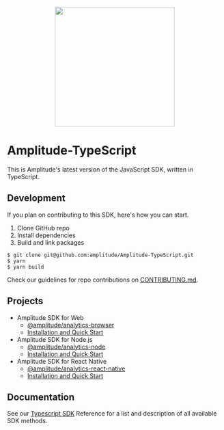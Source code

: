 <p align="center">
  <a href="https://amplitude.com" target="_blank" align="center">
    <img src="https://static.amplitude.com/lightning/46c85bfd91905de8047f1ee65c7c93d6fa9ee6ea/static/media/amplitude-logo-with-text.4fb9e463.svg" width="280">
  </a>
  <br />
</p>

# Amplitude-TypeScript

This is Amplitude's latest version of the JavaScript SDK, written in TypeScript.
## Development

If you plan on contributing to this SDK, here's how you can start.

1. Clone GitHub repo
2. Install dependencies
3. Build and link packages

```
$ git clone git@github.com:amplitude/Amplitude-TypeScript.git
$ yarn
$ yarn build
```

Check our guidelines for repo contributions on [CONTRIBUTING.md](https://github.com/amplitude/Amplitude-TypeScript/blob/main/CONTRIBUTING.md).

## Projects

* Amplitude SDK for Web
  * [@amplitude/analytics-browser](https://github.com/amplitude/Amplitude-TypeScript/tree/main/packages/analytics-browser)
  * [Installation and Quick Start](https://www.docs.developers.amplitude.com/data/sdks/typescript-browser/)
* Amplitude SDK for Node.js
  * [@amplitude/analytics-node](https://github.com/amplitude/Amplitude-TypeScript/tree/main/packages/analytics-node)
  * [Installation and Quick Start](https://www.docs.developers.amplitude.com/data/sdks/typescript-node/)
* Amplitude SDK for React Native
  * [@amplitude/analytics-react-native](https://github.com/amplitude/Amplitude-TypeScript/tree/main/packages/analytics-react-native)
  * [Installation and Quick Start](https://www.docs.developers.amplitude.com/data/sdks/typescript-react-native/)

## Documentation

See our [Typescript SDK](https://amplitude.github.io/Amplitude-TypeScript/) Reference for a list and description of all available SDK methods.
